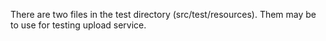 There are two files in the test directory (src/test/resources).
Them may be to use for testing upload service.